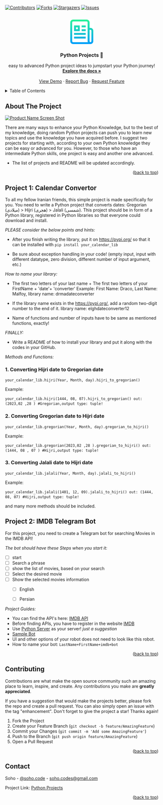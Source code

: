 
[![Contributors][contributors-shield]][contributors-url]
[![Forks][forks-shield]][forks-url]
[![Stargazers][stars-shield]][stars-url]
[![Issues][issues-shield]][issues-url]

<!-- PROJECT LOGO -->
<br />
<div align="center">
  <a href="https://github.com/othneildrew/Best-README-Template">
    <img src="Images/logo.png" alt="Logo" width="80" height="80">
  </a>

  <h3 align="center">Python Projects 🐍</h3>

  <p align="center">
    easy to advanced Python project ideas to jumpstart your Python journey!
    <br />
    <a href="https://github.com/hoseinpur/Python_Projects"><strong>Explore the docs »</strong></a>
    <br />
    <br />
    <a href="https://github.com/hoseinpur/Python_Projects">View Demo</a>
    ·
    <a href="https://github.com/hoseinpur/Python_Projects/issues">Report Bug</a>
    ·
    <a href="https://github.com/hoseinpur/Python_Projects/issues">Request Feature</a>
  </p>
</div>



<!-- TABLE OF CONTENTS -->
<details>
  <summary>Table of Contents</summary>
  <ol>
    <li>
      <a href="#about-the-project">About The Project</a>
    </li>
    <li>
      <a href="#project-1">Project 1: Calendar Convertor</a>
      <ul>
        <li><a href="#example1">1. Converting Hijri date to Gregorian date</a></li>
        <li><a href="#example2">2. Converting Gregorian date to Hijri date</a></li>
        <li><a href="#example3">3. Converting Jalali date to Hijri date</a></li>
      </ul>
    <a href="#project-2">Project 2: IMDB Telegram Bot</a>
    </li>
    <li><a href="#contributing">Contributing</a></li>
    <li><a href="#contact">Contact</a></li>
  </ol>
</details>



## About The Project

[![Product Name Screen Shot][product-screenshot]](https://example.com)

There are many ways to enhance your Python Knowledge, but to the best of my knowledge, doing random Python projects can push you to learn new topics and use the knowledge you have acquired before. I suggest two projects for starting with, according to your own Python knowledge they can be easy or advanced for you. However, to those who have an intermediate Python skills, one project is easy and another one advanced.

* The list of projects and README will be updated accordingly. 

<p align="right">(<a href="#readme-top">back to top</a>)</p>



<!-- PROJECTS -->
## Project 1: Calendar Convertor

To all my fellow Iranian friends, this simple project is made specifically for you. You need to write a Python project that converts dates: Gregorian (میلادی) > Hijri (هجری) > Jalali (شمسی). This project should be in form of a Python library, registered in Python libraries so that everyone could download and install. 

*PLEASE consider the below points and hints:*


* After you finish writing the library, put it on https://pypi.org/ so that it can be installed with ```pip install your_calendar_lib``` 

* Be sure about exception handling in your code! (empty input, input with different datatype, zero division, different number of input argument, etc.) 

*How to name your library:*

* The first two letters of your last name + The first two letters of your FirstName + 'date'+ 'converter' Example: First Name: Draco, Last Name: Malfoy, library name: drmadateconverter 

* If the library name exists in the https://pypi.org/, add a random two-digit number to the end of it. library name: elghdateconverter12 

* Name of functions and number of inputs have to be same as mentioned functions, exactly! 

*FINALLY:*

* Write a README of how to install your library and put it along with the codes in your GitHub. 



*Methods and Functions:*

### 1. Converting Hijri date to Gregorian date

```
your_calendar_lib.hijri(Year, Month, day).hijri_to_gregorian()

```

Example:

```
your_calendar_lib.hijri(1444, 08, 07).hijri_to_gregorian() out: (2023,02 ,28 ) #Gregorian,output type: tuple!

````

### 2. Converting Gregorian date to Hijri date

```
your_calendar_lib.gregorian(Year, Month, day).gregorian_to_hijri()

```

Example:

```
your_calendar_lib.gregorian(2023,02 ,28 ).gregorian_to_hijri() out: (1444, 08 , 07 ) #Hijri,output type: tuple!

```

### 3. Converting Jalali date to Hijri date

```
your_calendar_lib.jalali(Year, Month, day).jalali_to_hijri()

```

Example:

```
your_calendar_lib.jalali(1401, 12, 09).jalali_to_hijri() out: (1444, 08, 07) #Hijri,output type: tuple!

```

and many more methods should be included.


## Project 2: IMDB Telegram Bot

For this project, you need to create a Telegram bot for searching Movies in the IMDB API! 


*The bot should have these Steps when you start it:*

- [ ] start
- [ ] Search a phrase  
- [ ] show the list of movies, based on your search
- [ ] Select the desired movie 
- [ ] Show the selected movies information
    - [ ] English
    - [ ] Persian


*Project Guides:*

* You can find the API's here: [IMDB API](https://imdb-api.com/)    
* Before finding APIs, you have to register in the website [IMDB](https://imdb-api.com/)
* Use [Python Server](https://www.pythonanywhere.com/) as your server! _just a suggestion_
* [Sample Bot](https://t.me/GoodIMDbOT)
* UI and other options of your robot does not need to look like this robot. 
* How to name your bot: ```LastName+FirstName+imdb+bot``` 


<p align="right">(<a href="#readme-top">back to top</a>)</p>



<!-- CONTRIBUTING -->
## Contributing

Contributions are what make the open source community such an amazing place to learn, inspire, and create. Any contributions you make are **greatly appreciated**.

If you have a suggestion that would make the projects better, please fork the repo and create a pull request. You can also simply open an issue with the tag "enhancement".
Don't forget to give the project a star! Thanks again!

1. Fork the Project
2. Create your Feature Branch (`git checkout -b feature/AmazingFeature`)
3. Commit your Changes (`git commit -m 'Add some AmazingFeature'`)
4. Push to the Branch (`git push origin feature/AmazingFeature`)
5. Open a Pull Request

<p align="right">(<a href="#readme-top">back to top</a>)</p>



<!-- CONTACT -->
## Contact

Soho - [@soho.code](https://instagram.com/soho.codes) - soho.codes@gmail.com

Project Link: [Python Projects](https://github.com/hoseinpur/Python_Projects)

<p align="right">(<a href="#readme-top">back to top</a>)</p>





<!-- MARKDOWN LINKS & IMAGES -->
<!-- https://www.markdownguide.org/basic-syntax/#reference-style-links -->
[contributors-shield]: https://img.shields.io/github/contributors/othneildrew/Best-README-Template.svg?style=for-the-badge
[contributors-url]: https://github.com/hoseinpur/Python_Projects/network/dependencies
[forks-shield]: https://img.shields.io/github/forks/othneildrew/Best-README-Template.svg?style=for-the-badge
[forks-url]: https://github.com/hoseinpur/Python_Projects/network/dependencies
[stars-shield]: https://img.shields.io/github/stars/othneildrew/Best-README-Template.svg?style=for-the-badge
[stars-url]: https://github.com/hoseinpur/Python_Projects/stargazers
[issues-shield]: https://img.shields.io/github/issues/othneildrew/Best-README-Template.svg?style=for-the-badge
[issues-url]: https://github.com/hoseinpur/Python_Projects/issues
[product-screenshot]: Images/screenshot.png
[Python-url]: https://www.python.org/downloads/
[JupyterNotebooks-url]: https://jupyter.org/install
